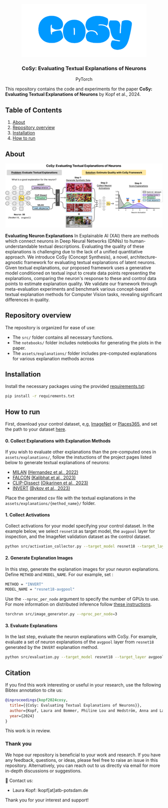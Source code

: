 <br/><br/>
<p align="center">
  <img width="400" src="./cosy_logo.svg">
<h3 align="center"><b>CoSy: Evaluating Textual Explanations of Neurons</b></h3>
<p align="center">
  PyTorch

  </p>

This repository contains the code and experiments for the paper **CoSy: Evaluating Textual Explanations of Neurons** by Kopf et al., 2024. 

<!--[![Getting started!](https://colab.research.google.com/assets/colab-badge.svg)](anonymous)-->

## Table of Contents
1. [About](#about)
2. [Repository overview](#repository-overview)
3. [Installation](#installation)
4. [How to run](#how-to-run)

## About

</p>
<p align="center">
  <img width="800" src="./cosy_graph.png">
</p>

**Evaluating Neuron Explanations** In Explainable AI (XAI) there are methods which connect neurons in Deep Neural Networks (DNNs) to human-understandable textual descriptions. Evaluating the quality of these explanations is challenging due to the lack of a unified quantitative approach. We introduce CoSy (Concept Synthesis), a novel, architecture-agnostic framework for evaluating textual explanations of latent neurons. Given textual explanations, our proposed framework uses a generative model conditioned on textual input to create data points representing the explanations, comparing the neuron's response to these and control data points to estimate explanation quality. We validate our framework through meta-evaluation experiments and benchmark various concept-based textual explanation methods for Computer Vision tasks, revealing significant differences in quality.

## Repository overview

The repository is organized for ease of use:
- The `src/` folder contains all necessary functions.
- The `notebooks/` folder includes notebooks for generating the plots in the paper.
- The `assets/explanations/` folder includes pre-computed explanations for various explanation methods across

## Installation

Install the necessary packages using the provided [requirements.txt](https://github.com/lkopf/cosy/blob/main/requirements.txt):

```bash
pip install -r requirements.txt
```

## How to run

First, download your control dataset, e,g, [ImageNet](https://www.image-net.org/download.php) or [Places365](http://places2.csail.mit.edu/download.html), and set the path to your dataset [here](https://github.com/lkopf/cosy/blob/main/src/utils.py#L12).

#### 0. Collect Explanations with Explanation Methods

If you wish to evaluate other explanations than the pre-computed ones in `assets/explanations/`, follow the instuctions of the project pages listed below to generate textual explanations of neurons:

- [MILAN](https://github.com/evandez/neuron-descriptions) [(Hernandez et al., 2022)](https://arxiv.org/abs/2201.11114)
- [FALCON](https://github.com/NehaKalibhat/falcon-explain) [(Kalibhat et al., 2023)](https://arxiv.org/abs/2307.10504)
- [CLIP-Dissect](https://github.com/Trustworthy-ML-Lab/CLIP-dissect) [(Oikarinen et al., 2023)](https://arxiv.org/abs/2204.10965)
- [INVERT](https://github.com/lapalap/invert) [(Bykov et al., 2023)](https://arxiv.org/abs/2311.13594)

Place the generated csv file with the textual explanations in the `assets/explanations/{method_name}/` folder.

#### 1. Collect Activations

Collect activations for your model specifying your control dataset. In the example below, we select `resnet18` as target model, the `avgpool` layer for inspection, and the ImageNet validation dataset as the control dataset. 

```bash
python src/activation_collector.py --target_model resnet18 --target_layer avgpool --dataset imagenet
```

#### 2. Generate Explanation Images
In this step, generate the explanation images for your neuron explanations. Define `METHOD` and `MODEL_NAME`. For our example, set :

```bash
METHOD = "INVERT"
MODEL_NAME = "resnet18-avgpool"
```
Use the ``--nproc_per_node`` argument to specify the number of GPUs to use. For more information on distributed inference follow [these instructions](https://huggingface.co/docs/diffusers/main/en/training/distributed_inference).

```bash
torchrun src/image_generator.py --nproc_per_node=3
```



#### 3. Evaluate Explanations
In the last step, evaluate the neuron explanations with CoSy. For example, evaluate a set of neuron explanations of the `avgpool` layer from `resnet18` generated by the `INVERT` explanation method.

```bash
python src/evaluation.py --target_model resnet18 --target_layer avgpool --method INVERT
```

## Citation

If you find this work interesting or useful in your research, use the following Bibtex annotation to cite us:

```bibtex
@inproceedings{kopf2024cosy,
  title={{CoSy: Evaluating Textual Explanations of Neurons}},
  author={Kopf, Laura and Bommer, Philine Lou and Hedström, Anna and Lapuschkin, Sebastian and Höhne, Marina M. -C. and Bykov, Kirill},
  year={2024}
}
```
This work is in review.

### Thank you

We hope our repository is beneficial to your work and research. If you have any feedback, questions, or ideas, please feel free to raise an issue in this repository. Alternatively, you can reach out to us directly via email for more in-depth discussions or suggestions. 

📧 Contact us:
- Laura Kopf: lkopf[at]atb-potsdam.de

Thank you for your interest and support!
